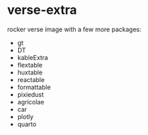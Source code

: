 # verse-extra
rocker verse image with a few more packages:

* gt
* DT
* kableExtra
* flextable
* huxtable
* reactable
* formattable
* pixiedust
* agricolae
* car
* plotly
* quarto
